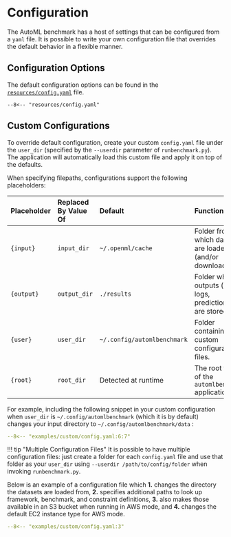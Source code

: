 # Configuration

The AutoML benchmark has a host of settings that can be configured from a `yaml` file.
It is possible to write your own configuration file that overrides the default behavior
in a flexible manner.

## Configuration Options

The default configuration options can be found in the
[`resources/config.yaml`](GITHUB/resources/config.yaml) file.

```{ .yaml title="resources/config.yaml" .limit_max_height }
--8<-- "resources/config.yaml"
```

## Custom Configurations
To override default configuration, create your custom `config.yaml` file under the
`user_dir` (specified by the `--userdir` parameter of `runbenchmark.py`).
The application will automatically load this custom file and apply it on top of the defaults.

When specifying filepaths, configurations support the following placeholders:

| Placeholder | Replaced By Value Of | Default                     | Function                                                               |
|:------------|:---------------------|:----------------------------|:-----------------------------------------------------------------------|
| `{input}`   | `input_dir`          | `~/.openml/cache`           | Folder from which datasets are loaded (and/or downloaded)              |
| `{output}`  | `output_dir`         | `./results`                 | Folder where all outputs (results, logs, predictions, ...) are stored. |
| `{user}`    | `user_dir`           | `~/.config/automlbenchmark` | Folder containing custom configuration files.                          |
| `{root}`    | `root_dir`           | Detected at runtime         | The root folder of the `automlbenchmark` application.                  |

For example, including the following snippet in your custom configuration when
`user_dir` is `~/.config/automlbenchmark` (which it is by default) changes your
input directory to `~/.config/automlbenchmark/data` :

```yaml title="examples/custom/config.yaml"
--8<-- "examples/custom/config.yaml:6:7"
```

!!! tip "Multiple Configuration Files"
    It is possible to have multiple configuration files:
    just create a folder for each `config.yaml` file and use that folder as your
    `user_dir` using `--userdir /path/to/config/folder` when invoking `runbenchmark.py`.


Below is an example of a configuration file which **1.** changes the directory the
datasets are loaded from, **2.** specifies additional paths to look up framework,
benchmark, and constraint definitions, **3.** also makes those available in an S3 bucket
when running in AWS mode, and **4.** changes the default EC2 instance type for AWS mode.

```yaml title="examples/custom/config.yaml"
--8<-- "examples/custom/config.yaml:3"
```
